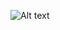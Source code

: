![Alt text]([URL](https://github.com/naren67n/French/assets/166124903/d7d0d07e-4f88-47ea-b0a9-bdb1fe56a9b2))
